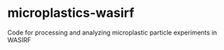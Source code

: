 # microplastics-wasirf
 
 Code for processing and analyzing microplastic particle experiments in WASIRF
